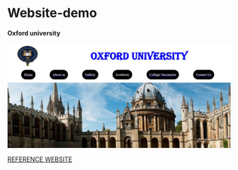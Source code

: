 # Website-demo
<h4> Oxford university</h4>
<img src="https://github.com/ichhakumari/Oxford-clone_website/blob/main/out1.jpg">

<a href="https://www.ox.ac.uk/about/organisation">REFERENCE WEBSITE</a>


